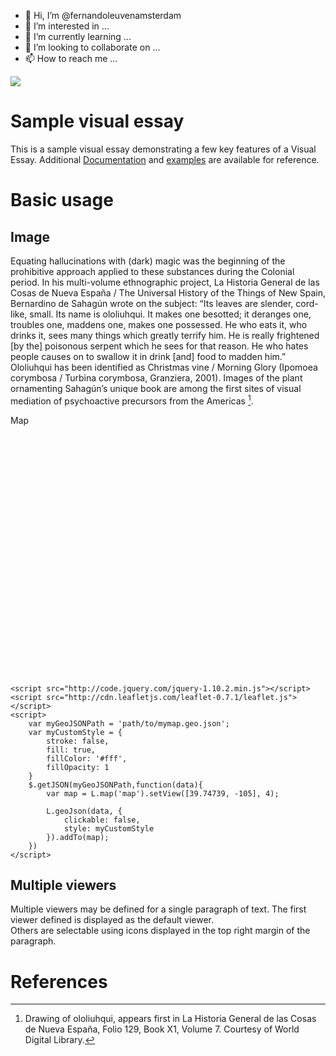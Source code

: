 - 👋 Hi, I’m @fernandoleuvenamsterdam
- 👀 I’m interested in ...
- 🌱 I’m currently learning ...
- 💞️ I’m looking to collaborate on ...
- 📫 How to reach me ...

<!---
fernandoleuvenamsterdam/fernandoleuvenamsterdam is a ✨ special ✨ repository because its `README.md` (this file) appears on your GitHub profile.
You can click the Preview link to take a look at your changes.
--->
<a href="https://juncture-digital.org"><img src="https://juncture-digital.org/images/ve-button.png"></a>

<param ve-config 
       title="Peyotl enters the scene "
       author="JSTOR Labs team"
       banner="https://commons.wikimedia.org/wiki/File:Lophophora_williamsii_(5673485954).jpg"
       layout="vertical">

# Sample visual essay

This is a sample visual essay demonstrating a few key features of a Visual Essay. Additional [Documentation](https://github.com/JSTOR-Labs/juncture/wiki) and [examples](https://jstor-labs.github.io/juncture-examples) are available for reference.
<param ve-image 
       manifest="https://iiif.juncture-digital.org/manifest/6dd738aed85597cac540ad31dd5818e86ef7f2918c7b43a9eb3123d5538e6e4c">

# Basic usage

## Image

Equating  hallucinations with (dark) magic was the beginning of the prohibitive approach applied to these substances during the Colonial period. In his multi-volume ethnographic project, La Historia General de las Cosas de Nueva España / The Universal History of the Things of New Spain, Bernardino de Sahagún wrote on the subject: “Its leaves are slender, cord-like, small. Its name is ololiuhqui. It makes one besotted; it deranges one, troubles one, maddens one, makes one possessed. He who eats it, who drinks it, sees many things which greatly terrify him. He is really frightened [by the] poisonous serpent which he sees for that reason. He who hates people causes on to swallow it in drink [and] food to madden him.”  Ololiuhqui  has been identified as Christmas vine / Morning Glory (Ipomoea corymbosa / Turbina corymbosa, Granziera, 2001).  Images of the plant ornamenting Sahagún’s unique book are among the first sites of visual mediation of psychoactive precursors from the Americas [^1].
<param ve-image 
       label="Peyotl" 
       description="painting by Johannes Vermeer" 
       license="By Leonora Enking. Public domain" 
       url="https://commons.wikimedia.org/wiki/File:Lophophora_williamsii_(4876527737).jpg"
       

## Map

<!DOCTYPE html>
<html>
<head>
    <title>Leaflet GeoJSON Example</title>
    <meta charset="utf-8" />
    <link rel="stylesheet" href="http://cdn.leafletjs.com/leaflet-0.7.1/leaflet.css" />
    <style type="text/css">
        .leaflet-container{background-color:#c5e8ff;}
    </style>
</head>

<body>
    <div id="map" style="width: 600px; height: 400px"></div>

    <script src="http://code.jquery.com/jquery-1.10.2.min.js"></script>
    <script src="http://cdn.leafletjs.com/leaflet-0.7.1/leaflet.js"></script>
    <script>
        var myGeoJSONPath = 'path/to/mymap.geo.json';
        var myCustomStyle = {
            stroke: false,
            fill: true,
            fillColor: '#fff',
            fillOpacity: 1
        }
        $.getJSON(myGeoJSONPath,function(data){
            var map = L.map('map').setView([39.74739, -105], 4);

            L.geoJson(data, {
                clickable: false,
                style: myCustomStyle
            }).addTo(map);
        })
    </script>
</body>
</html>


## Multiple viewers

Multiple viewers may be defined for a single paragraph of text.  The first viewer defined is displayed as the default viewer.  
Others are selectable using icons displayed in the top right margin of the paragraph.
<param ve-image 
       manifest="https://iiif.juncture-digital.org/manifest/6dd738aed85597cac540ad31dd5818e86ef7f2918c7b43a9eb3123d5538e6e4c">
<param ve-map center="Q36600" zoom="11">

# References

[^1]: Drawing of ololiuhqui, appears first in  La Historia General de las Cosas de Nueva España, Folio 129, Book X1, Volume 7. 
Courtesy of World Digital Library.

